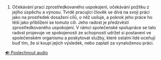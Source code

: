 
1. Očekávání prací zprostředkovaného uspokojení, očekávání požitku z jejího úspěchu a výnosu. Tvrdě pracující člověk se dívá na svoji práci jako na prostředek dosažení cílů, o něž usiluje, a pokrok jeho práce ho těší jako přiblížení se tomuto cíli. Jeho radost je předzvěstí zprostředkovaného uspokojení. V rámci společenské spolupráce se tato radost projevuje ve spokojenosti ze schopností udržet si postavení ve společenském organismu a poskytovat služby, které ostatní lidé oceňují buď tím, že si koupí jejich výsledek, nebo zaplatí za vynaloženou práci.

[🔊 Poslechnout audio](/data/7-paragraphs/audio/chapter_105/para_002-1-Oekvn-prac-zprostedkovanho-uspokojen-o.mp3)
